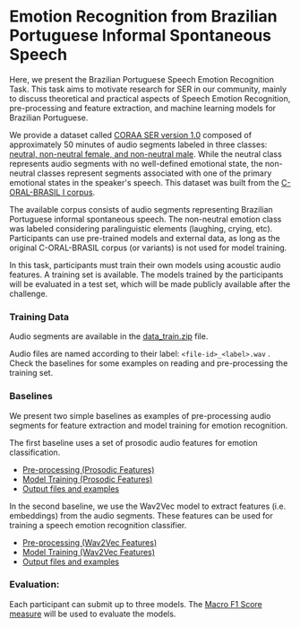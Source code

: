 # Emotion Recognition from Brazilian Portuguese Informal Spontaneous Speech

Here, we present the Brazilian Portuguese Speech Emotion Recognition Task. This task aims to motivate research for SER in our community, mainly to discuss theoretical and practical aspects of Speech Emotion Recognition, pre-processing and feature extraction, and machine learning models for Brazilian Portuguese.

We provide a dataset called [CORAA SER version 1.0](https://drive.google.com/drive/folders/12Nuv8J7pBHJuNU3nH2c7F8VwCDEE6GDt?usp=sharing) composed of approximately 50 minutes of audio segments labeled in three classes: [neutral, non-neutral female, and non-neutral male](https://colab.research.google.com/drive/1VaSJK6MmvQ6OSwBMPNKRP6VtD2vftgo0). While the neutral class represents audio segments with no well-defined emotional state, the non-neutral classes represent segments associated with one of the primary emotional states in the speaker's speech. This dataset was built from the [C-ORAL-BRASIL I corpus](http://www.c-oral-brasil.org/).

The available corpus consists of audio segments representing Brazilian Portuguese informal spontaneous speech. The non-neutral emotion class was labeled considering paralinguistic elements (laughing, crying, etc). Participants can use pre-trained models and external data, as long as the original C-ORAL-BRASIL corpus (or variants) is not used for model training.

In this task, participants must train their own models using acoustic audio features. A training set is available. The models trained by the participants will be evaluated in a test set, which will be made publicly available after the challenge.

### Training Data

Audio segments are available in the [data_train.zip](https://drive.google.com/drive/folders/12Nuv8J7pBHJuNU3nH2c7F8VwCDEE6GDt?usp=sharing) file.

Audio files are named according to their label: `<file-id>_<label>.wav` . Check the baselines for some examples on reading and pre-processing the training set.

### Baselines

We present two simple baselines as examples of pre-processing audio segments for feature extraction and model training for emotion recognition.

The first baseline uses a set of prosodic audio features for emotion classification.

* [Pre-processing (Prosodic Features)](https://colab.research.google.com/drive/1g9IBNqqPn4WpFTGvoSYm2h7UUAzJSc_q)
* [Model Training (Prosodic Features)](https://colab.research.google.com/drive/1hdBMPrfk0-k0RxikBUs113RvNeI3o7j-)
* [Output files and examples](https://drive.google.com/drive/folders/1_jrqArRsNmBD2W4FWGoqNNNJDA7yVjUF?usp=sharing)

In the second baseline, we use the Wav2Vec model to extract features (i.e. embeddings) from the audio segments. These features can be used for training a speech emotion recognition classifier.

* [Pre-processing (Wav2Vec Features)](https://colab.research.google.com/drive/1N-QgjCax881LLH1bmsPJyLz707iO8KRc)
* [Model Training (Wav2Vec Features)](https://colab.research.google.com/drive/1kausjiMFEM5h1sJQ8CxFmRpnZKQL5-Mc)
* [Output files and examples](https://drive.google.com/drive/folders/1FGdwoaG6ERYVaisMp10TpllxG4Jjsv3o?usp=sharing)

### Evaluation: 

Each participant can submit up to three models. The [Macro F1 Score measure](https://scikit-learn.org/stable/modules/generated/sklearn.metrics.f1_score.html#sklearn.metrics.f1_score) will be used to evaluate the models.
